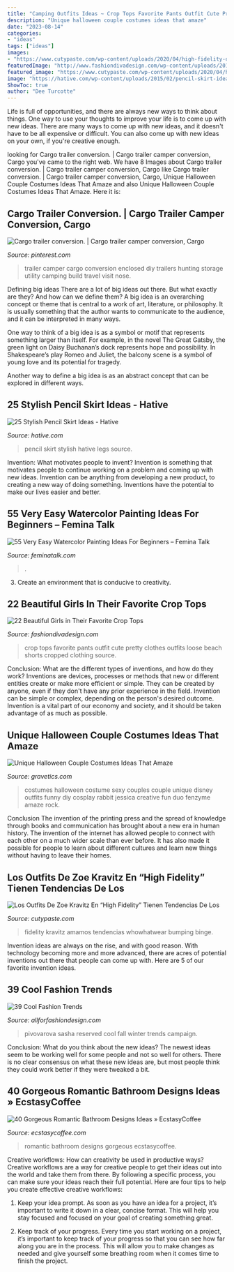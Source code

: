 ```yaml
---
title: "Camping Outfits Ideas ~ Crop Tops Favorite Pants Outfit Cute Pretty Clothes Outfits Loose Beach Shorts Cropped Clothing Source"
description: "Unique halloween couple costumes ideas that amaze"
date: "2023-08-14"
categories:
- "ideas"
tags: ["ideas"]
images:
- "https://www.cutypaste.com/wp-content/uploads/2020/04/high-fidelity-outfits-286703-1586487282484-image.500x0c.jpg"
featuredImage: "http://www.fashiondivadesign.com/wp-content/uploads/2013/09/beautiful-top-15.jpg"
featured_image: "https://www.cutypaste.com/wp-content/uploads/2020/04/high-fidelity-outfits-286703-1586487282484-image.500x0c.jpg"
image: "https://hative.com/wp-content/uploads/2015/02/pencil-skirt-ideas/10-stylish-pencil-skirt-ideas.jpg"
ShowToc: true
author: "Dee Turcotte"
---
```



Life is full of opportunities, and there are always new ways to think about things. One way to use your thoughts to improve your life is to come up with new ideas. There are many ways to come up with new ideas, and it doesn't have to be all expensive or difficult. You can also come up with new ideas on your own, if you're creative enough.

	

		
looking for Cargo trailer conversion. | Cargo trailer camper conversion, Cargo you've came to the right web. We have 8 Images about Cargo trailer conversion. | Cargo trailer camper conversion, Cargo like Cargo trailer conversion. | Cargo trailer camper conversion, Cargo, Unique Halloween Couple Costumes Ideas That Amaze and also Unique Halloween Couple Costumes Ideas That Amaze. Here it is:
		
    
## Cargo Trailer Conversion. | Cargo Trailer Camper Conversion, Cargo

<img loading=lazy src="https://i.pinimg.com/736x/e2/c5/7e/e2c57e08b789f843d4100ec95e63239b.jpg" onerror="this.onerror=null;this.src='https://tse2.mm.bing.net/th?id=OIP.7rpXbPfJ5i7O6V4oFSYJDAHaJ3&amp;pid=15.1';" alt="Cargo trailer conversion. | Cargo trailer camper conversion, Cargo">

_Source: pinterest.com_

>trailer camper cargo conversion enclosed diy trailers hunting storage utility camping build travel visit nose. 

	

Defining big ideas
There are a lot of big ideas out there. But what exactly are they? And how can we define them?
A big idea is an overarching concept or theme that is central to a work of art, literature, or philosophy. It is usually something that the author wants to communicate to the audience, and it can be interpreted in many ways.

One way to think of a big idea is as a symbol or motif that represents something larger than itself. For example, in the novel The Great Gatsby, the green light on Daisy Buchanan’s dock represents hope and possibility. In Shakespeare’s play Romeo and Juliet, the balcony scene is a symbol of young love and its potential for tragedy.

Another way to define a big idea is as an abstract concept that can be explored in different ways.

    
## 25 Stylish Pencil Skirt Ideas - Hative

<img loading=lazy src="https://hative.com/wp-content/uploads/2015/02/pencil-skirt-ideas/10-stylish-pencil-skirt-ideas.jpg" onerror="this.onerror=null;this.src='https://tse3.mm.bing.net/th?id=OIP.4EoE0sGiwTcwCP9nXRJSBQHaLH&amp;pid=15.1';" alt="25 Stylish Pencil Skirt Ideas - Hative">

_Source: hative.com_

>pencil skirt stylish hative legs source. 

	

Invention: What motivates people to invent?
Invention is something that motivates people to continue working on a problem and coming up with new ideas. Invention can be anything from developing a new product, to creating a new way of doing something. Inventions have the potential to make our lives easier and better.

    
## 55 Very Easy Watercolor Painting Ideas For Beginners – Femina Talk

<img loading=lazy src="https://www.feminatalk.com/wp-content/uploads/2018/08/Very-Easy-Watercolor-Painting-Ideas-for-beginners00012.jpg" onerror="this.onerror=null;this.src='https://tse1.mm.bing.net/th?id=OIP.xVZTKcQQwhbMDw9A0d1K6gHaKe&amp;pid=15.1';" alt="55 Very Easy Watercolor Painting Ideas For Beginners – Femina Talk">

_Source: feminatalk.com_

>. 

	

3. Create an environment that is conducive to creativity.

    
## 22 Beautiful Girls In Their Favorite Crop Tops

<img loading=lazy src="http://www.fashiondivadesign.com/wp-content/uploads/2013/09/beautiful-top-15.jpg" onerror="this.onerror=null;this.src='https://tse2.mm.bing.net/th?id=OIP.3GvnlcjaYQai2pMN0e4XYQHaK3&amp;pid=15.1';" alt="22 Beautiful Girls in Their Favorite Crop Tops">

_Source: fashiondivadesign.com_

>crop tops favorite pants outfit cute pretty clothes outfits loose beach shorts cropped clothing source. 

	

Conclusion: What are the different types of inventions, and how do they work?
Inventions are devices, processes or methods that new or different entities create or make more efficient or simple. They can be created by anyone, even if they don't have any prior experience in the field. Invention can be simple or complex, depending on the person's desired outcome. Invention is a vital part of our economy and society, and it should be taken advantage of as much as possible.

    
## Unique Halloween Couple Costumes Ideas That Amaze

<img loading=lazy src="https://www.gravetics.com/wp-content/uploads/2017/07/Halloween-Costumes-Ideas-2017.jpg" onerror="this.onerror=null;this.src='https://tse4.mm.bing.net/th?id=OIP.nvYQ-l4Gzwj7OW3i01nHywHaLH&amp;pid=15.1';" alt="Unique Halloween Couple Costumes Ideas That Amaze">

_Source: gravetics.com_

>costumes halloween costume sexy couples couple unique disney outfits funny diy cosplay rabbit jessica creative fun duo fenzyme amaze rock. 

	

Conclusion
The invention of the printing press and the spread of knowledge through books and communication has brought about a new era in human history. The invention of the internet has allowed people to connect with each other on a much wider scale than ever before. It has also made it possible for people to learn about different cultures and learn new things without having to leave their homes.

    
## Los Outfits De Zoe Kravitz En “High Fidelity” Tienen Tendencias De Los

<img loading=lazy src="https://www.cutypaste.com/wp-content/uploads/2020/04/high-fidelity-outfits-286703-1586487282484-image.500x0c.jpg" onerror="this.onerror=null;this.src='https://tse4.mm.bing.net/th?id=OIP.nGy3kiY_HUm3w0w5c2Xz9QHaLH&amp;pid=15.1';" alt="Los Outfits De Zoe Kravitz En “High Fidelity” Tienen Tendencias De Los">

_Source: cutypaste.com_

>fidelity kravitz amamos tendencias whowhatwear bumping binge. 

	

Invention ideas are always on the rise, and with good reason. With technology becoming more and more advanced, there are acres of potential inventions out there that people can come up with. Here are 5 of our favorite invention ideas.

    
## 39 Cool Fashion Trends

<img loading=lazy src="https://allforfashiondesign.com/wp-content/uploads/2013/05/style-8.jpg" onerror="this.onerror=null;this.src='https://tse1.mm.bing.net/th?id=OIP.zsR6Ui4wXYX6-9b0KXOp7QHaKm&amp;pid=15.1';" alt="39 Cool Fashion Trends">

_Source: allforfashiondesign.com_

>pivovarova sasha reserved cool fall winter trends campaign. 

	

Conclusion: What do you think about the new ideas?
The newest ideas seem to be working well for some people and not so well for others. There is no clear consensus on what these new ideas are, but most people think they could work better if they were tweaked a bit.

    
## 40 Gorgeous Romantic Bathroom Designs Ideas » EcstasyCoffee

<img loading=lazy src="https://i1.wp.com/www.ecstasycoffee.com/wp-content/uploads/2016/10/romantic-bathroom.jpg?resize=599%2C976" onerror="this.onerror=null;this.src='https://tse1.mm.bing.net/th?id=OIP.kVDXDIg4c0mouuRsXv4wCgHaME&amp;pid=15.1';" alt="40 Gorgeous Romantic Bathroom Designs Ideas » EcstasyCoffee">

_Source: ecstasycoffee.com_

>romantic bathroom designs gorgeous ecstasycoffee. 

	

Creative workflows: How can creativity be used in productive ways?
Creative workflows are a way for creative people to get their ideas out into the world and take them from there. By following a specific process, you can make sure your ideas reach their full potential. Here are four tips to help you create effective creative workflows:
1. Keep your idea prompt. As soon as you have an idea for a project, it’s important to write it down in a clear, concise format. This will help you stay focused and focused on your goal of creating something great.

2. Keep track of your progress. Every time you start working on a project, it’s important to keep track of your progress so that you can see how far along you are in the process. This will allow you to make changes as needed and give yourself some breathing room when it comes time to finish the project.


